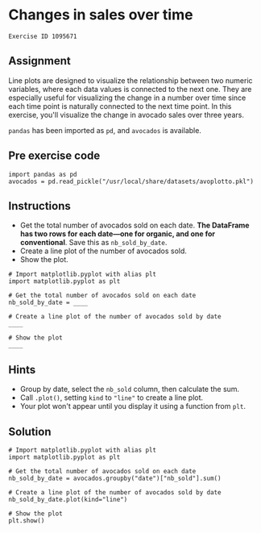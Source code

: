 
#  Changes in sales over time

```
Exercise ID 1095671
```

##  Assignment 

Line plots are designed to visualize the relationship between two numeric variables, where each data values is connected to the next one. They are especially useful for visualizing the change in a number over time since each time point is naturally connected to the next time point. In this exercise, you'll visualize the change in avocado sales over three years.

`pandas` has been imported as `pd`, and `avocados` is available.

##  Pre exercise code 

```
import pandas as pd
avocados = pd.read_pickle("/usr/local/share/datasets/avoplotto.pkl")
```



##  Instructions 

- Get the total number of avocados sold on each date. **The DataFrame has two rows for each date&mdash;one for organic, and one for conventional**. Save this as `nb_sold_by_date`.
- Create a line plot of the number of avocados sold.
- Show the plot.



```
# Import matplotlib.pyplot with alias plt
import matplotlib.pyplot as plt

# Get the total number of avocados sold on each date
nb_sold_by_date = ____

# Create a line plot of the number of avocados sold by date
____

# Show the plot
____
```

##  Hints 

- Group by date, select the `nb_sold` column, then calculate the sum.
- Call `.plot()`, setting `kind` to `"line"` to create a line plot.
- Your plot won't appear until you display it using a function from `plt`.



##  Solution 

```
# Import matplotlib.pyplot with alias plt
import matplotlib.pyplot as plt

# Get the total number of avocados sold on each date
nb_sold_by_date = avocados.groupby("date")["nb_sold"].sum()

# Create a line plot of the number of avocados sold by date
nb_sold_by_date.plot(kind="line")

# Show the plot
plt.show()
```


